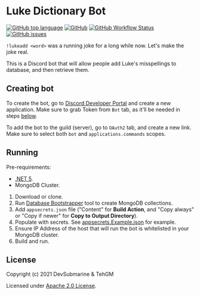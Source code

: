 # Luke Dictionary Bot
[![GitHub top language](https://img.shields.io/github/languages/top/DevSubmarine/LukeDictionary)](https://github.com/DevSubmarine/LukeDictionary) [![GitHub](https://img.shields.io/github/license/DevSubmarine/LukeDictionary)](LICENSE) [![GitHub Workflow Status](https://img.shields.io/github/workflow/status/DevSubmarine/LukeDictionary/.NET%20Build)](https://github.com/DevSubmarine/LukeDictionary/actions) [![GitHub issues](https://img.shields.io/github/issues/DevSubmarine/LukeDictionary)](https://github.com/DevSubmarine/LukeDictionary/issues)

`!lukeadd <word>` was a running joke for a long while now. Let's make the joke real.

This is a Discord bot that will allow people add Luke's misspellings to database, and then retrieve them.

## Creating bot
To create the bot, go to [Discord Developer Portal](https://discord.com/developers/applications/) and create a new application. Make sure to grab Token from `Bot` tab, as it'll be needed in steps [below](#running).

To add the bot to the guild (server), go to `OAuth2` tab, and create a new link. Make sure to select both `bot` and `applications.commands` scopes.

## Running
Pre-requirements: 
- [.NET 5](https://dotnet.microsoft.com/download/dotnet/5.0).
- MongoDB Cluster.

1. Download or clone.
2. Run [Database Bootstrapper](Tools/DatabaseBootstrapper) tool to create MongoDB collections.
3. Add `appsecrets.json` file ("Content" for **Build Action**, and "Copy always" or "Copy if newer" for **Copy to Output Directory**).
4. Populate with secrets. See [appsecrets.Example.json](LukeDictionary.Bot/appsecrets.Example.json) for example.
5. Ensure IP Address of the host that will run the bot is whitelisted in your MongoDB cluster.
6. Build and run.

## License
Copyright (c) 2021 DevSubmarine & TehGM

Licensed under [Apache 2.0 License](LICENSE).